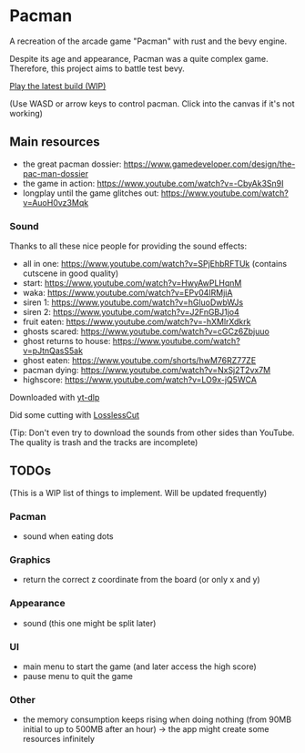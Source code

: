 # Pacman
A recreation of the arcade game "Pacman" with rust and the bevy engine.

Despite its age and appearance, Pacman was a quite complex game. Therefore, this project aims to battle test bevy.

[Play the latest build (WIP)](https://warhorst.github.io/pacman/)

(Use WASD or arrow keys to control pacman. Click into the canvas if it's not working)

## Main resources
- the great pacman dossier: https://www.gamedeveloper.com/design/the-pac-man-dossier
- the game in action: https://www.youtube.com/watch?v=-CbyAk3Sn9I
- longplay until the game glitches out: https://www.youtube.com/watch?v=AuoH0vz3Mqk

### Sound
Thanks to all these nice people for providing the sound effects:
- all in one: https://www.youtube.com/watch?v=SPjEhbRFTUk (contains cutscene in good quality)
- start: https://www.youtube.com/watch?v=HwyAwPLHqnM
- waka: https://www.youtube.com/watch?v=EPv04IRMjiA
- siren 1: https://www.youtube.com/watch?v=hGluoDwbWJs
- siren 2: https://www.youtube.com/watch?v=J2FnGBJ1jo4
- fruit eaten: https://www.youtube.com/watch?v=-hXMlrXdkrk
- ghosts scared: https://www.youtube.com/watch?v=cGCz6Zbjuuo
- ghost returns to house: https://www.youtube.com/watch?v=pJtnQasS5ak
- ghost eaten: https://www.youtube.com/shorts/hwM76RZ77ZE
- pacman dying: https://www.youtube.com/watch?v=NxSj2T2vx7M
- highscore: https://www.youtube.com/watch?v=LO9x-jQ5WCA

Downloaded with [yt-dlp](https://github.com/yt-dlp/yt-dlp)

Did some cutting with [LosslessCut](https://github.com/mifi/lossless-cut)

(Tip: Don't even try to download the sounds from other sides than YouTube. The quality is trash and the tracks are incomplete)


## TODOs
(This is a WIP list of things to implement. Will be updated frequently)

### Pacman
- sound when eating dots

### Graphics
- return the correct z coordinate from the board (or only x and y)

### Appearance
- sound (this one might be split later)

### UI
- main menu to start the game (and later access the high score)
- pause menu to quit the game

### Other
- the memory consumption keeps rising when doing nothing (from 90MB initial to up to 500MB after an hour) -> the app might create some resources infinitely